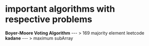 # important algorithms with respective problems

**Boyer-Moore Voting Algorithm**   --- > 169 majority element leetcode\
**kadane**  --- >  maximum subArray

